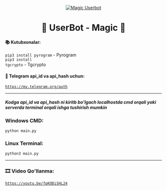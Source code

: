 <p align="center">
  
  <a href="https://github.com/blogchik/userbot-magic" style="width: 100%; text-align:center;">
    <img src="https://blogchik.uz/images/userbot-magic.jpg" alt="Magic Userbot">
  </a>
  
  <h1 align="center">💖 UserBot - Magic 💖</h1>
  
</p>

#### 📚 Kutubxonalar:
<code>pip3 install pyrogram</code> - Pyrogram<br>
<code>pip3 install tgcrypto</code> - Tgcrypto

#### 🔑 Telegram api_id va api_hash uchun:
<code><a href='https://my.telegram.org/auth'>https://my.telegram.org/auth</a></code>

<hr>

##### Kodga api_id va api_hash ni kiritb bo'lgach localhostda cmd orqali yoki serverda terminal orqali ishga tushirish mumkin

### Windows CMD:
<code>python main.py</code>

### Linux Terminal:
<code>python3 main.py</code>

<hr>

### 🎞 Video Qo'llanma:
<code><a href='https://youtu.be/fpKODiSHL24'>https://youtu.be/fpKODiSHL24</a></code>

